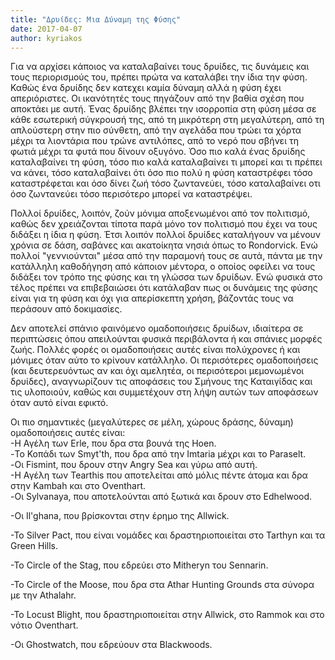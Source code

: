 ```yaml
---
title: "Δρυίδες: Μια Δύναμη της Φύσης"
date: 2017-04-07
author: kyriakos
---
```


Για να αρχίσει κάποιος να καταλαβαίνει τους δρυίδες, τις δυνάμεις και τους
περιορισμούς του, πρέπει πρώτα να καταλάβει την ίδια την φύση. Καθώς ένα
δρυίδης δεν κατεχει καμία δύναμη αλλά η φύση έχει απεριόριστες. Οι ικανότητές
τους πηγάζουν από την βαθία σχέση που αποκτάει με αυτή. Ένας δρυίδης βλέπει
την ισορροπία στη φύση μέσα σε κάθε εσωτερική σύγκρουσή της, από τη μικρότερη
στη μεγαλύτερη, από τη απλούστερη στην πιο σύνθετη, από την αγελάδα που τρώει
τα χόρτα μέχρι τα λιοντάρια που τρώνε αντιλόπες, από το νερό που σβήνει τη
φωτιά μέχρι τα φυτά που δίνουν οξυγόνο. Όσο πιο καλά ένας δρυίδης καταλαβαίνει
τη φύση, τόσο πιο καλά καταλαβαίνει τι μπορεί και τι πρέπει να κάνει, τόσο
καταλαβαίνει ότι όσο πιο πολύ η φύση καταστρέφει τόσο καταστρέφεται και όσο
δίνει ζωή τόσο ζωντανεύει, τόσο καταλαβαίνει οτι όσο ζωντανεύει τόσο
περισότερο μπορεί να καταστρέψει.



Πολλοί δρυίδες, λοιπόν, ζούν μόνιμα αποξενωμένοι από τον πολιτισμό, καθώς δεν
χρειάζονται τίποτα παρά μόνο τον πολιτισμό που έχει να τους διδάξει η ίδια η
φύση. Έτσι λοιπόν πολλοί δρυίδες καταλήγουν να μένουν χρόνια σε δάση, σαβάνες
και ακατοίκητα νησιά όπως το Rondorvick. Ενώ πολλοί "γεννιούνται" μέσα από την
παραμονή τους σε αυτά, πάντα με την κατάλληλη καθοδήγηση από κάποιον μέντορα,
ο οποίος οφείλει να τους διδάξει τον τρόπο της φύσης και τη γλώσσα των
δρυίδων. Ενώ φυσικά στο τέλος πρέπει να επιβεβαιώσει ότι κατάλαβαν πως οι
δυνάμεις της φύσης είναι για τη φύση και όχι για απερίσκεπτη χρήση, βάζοντάς
τους να περάσουν από δοκιμασίες.  

Δεν αποτελεί σπάνιο φαινόμενο ομαδοποιήσεις δρυίδων, ιδιαίτερα σε περιπτώσεις
όπου απειλούνται φυσικά περιβάλοντα ή και σπάνιες μορφές ζωής. Πολλές φορές οι
ομαδοποιήσεις αυτές είναι πολύχρονες ή και μόνιμες όταν αύτο το κρίνουν
κατάλληλο. Οι περισότερες ομαδοποιήσεις (και δευτερευόντως αν και όχι
αμελητέα, οι περισότεροι μεμονωμένοι δρυίδες), αναγνωρίζουν τις αποφάσεις του
Σμήνους της Καταιγίδας και τις υλοποιούν, καθώς και συμμετέχουν στη λήψη αυτών
των αποφάσεων όταν αυτό είναι εφικτό.  

Οι πιο σημαντικές (μεγαλύτερες σε μέλη, χώρους δράσης, δύναμη) ομαδοποιήσεις
αυτές είναι:  
-Η Αγέλη των Erle, που δρα στα βουνά της Hoen.  
-Το Κοπάδι των Smyt'th, που δρα από την Imtaria μέχρι και το Paraselt.  
-Οι Fismint, που δρουν στην Angry Sea και γύρω από αυτή.  
-Η Αγέλη των Tearthis που αποτελείται από μόλις πέντε άτομα και δρα στην Kambah και στο Oventhart.  
-Οι Sylvanaya, που αποτελούνται από ξωτικά και δρουν στο Edhelwood.

-Οι Il'ghana, που βρίσκονται στην έρημο της Allwick.

-Το Silver Pact, που είναι νομάδες και δραστηριοποιείται στo Tarthyn και τα Green Hills.

-Το Circle of the Stag, που εδρεύει στο Mitheryn του Sennarin.

-To Circle of the Moose, που δρα στα Athar Hunting Grounds στα σύνορα με την Athalahr.

-To Locust Blight, που δραστηριοποιείται στην Allwick, στο Rammok και στο νότιο Oventhart.

-Οι Ghostwatch, που εδρεύουν στα Blackwoods.

